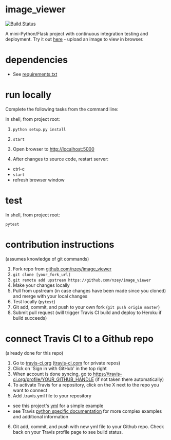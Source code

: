 # image_viewer
 [![Build Status][2]][3] 

A mini-Python/Flask project with continuous integration testing and deployment. Try it out [here][1] - upload an image to view in browser.

# dependencies

- See [requirements.txt](requirements.txt)

# run locally

Complete the following tasks from the command line:

In shell, from project root:
1) `python setup.py install`
2) `start`
3) Open browser to [http://localhost:5000][6]

4) After changes to source code, restart server:
  - ctrl-c
  - ```start```
  - refresh browser window

# test
In shell, from project root:
```
pytest
```
# contribution instructions
(assumes knowledge of git commands)
1) Fork repo from [github.com/nzey/image_viewer][4]
2) `git clone [your_fork_url]`
3) `git remote add upstream https://github.com/nzey/image_viewer`
4) Make your changes locally
5) Pull from upstream (in case changes have been made since you cloned) and merge with your local changes
6) Test locally (`pytest`)
7) Git add, commit, and push to your own fork (`git push origin master`)
8) Submit pull request (will trigger Travis CI build and deploy to Heroku if build succeeds)

# connect Travis CI to a Github repo
(already done for this repo)
1) Go to [travis-ci.org][7] ([travis-ci.com][8] for private repos)
2) Click on 'Sign in with GitHub' in the top right
3) When account is done syncing, go to https://travis-ci.org/profile/YOUR_GITHUB_HANDLE (if not taken there automatically)
4) To activate Travis for a repository, click on the X next to the repo you want to connect
5) Add .travis.yml file to your repository
- see this project's [yml][9] for a simple example
- see Travis [python specific documentation][10] for more complex examples and additional information
6) Git add, commit, and push with new yml file to your Github repo. Check back on your Travis profile page to see build status.

[1]:https://fathomless-brushlands-41511.herokuapp.com
[2]:https://travis-ci.org/nzey/image_viewer.svg?branch=master
[3]:https://travis-ci.org/nzey/image_viewer
[4]:https://github.com/nzey/image_viewer
[5]:https://virtualenv.pypa.io/en/stable/installation/
[6]:http://localhost:5000
[7]:https://travis-ci.org/
[8]:https://travis-ci.com/
[9]:.travis.yml
[10]:https://docs.travis-ci.com/user/languages/python/